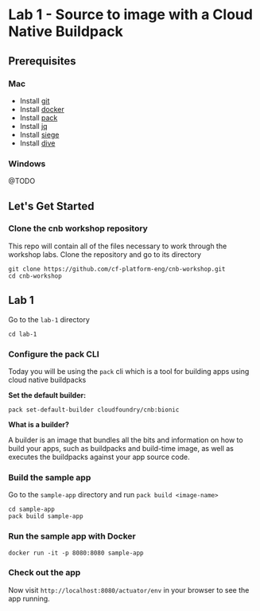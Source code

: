 # Lab 1 - Source to image with a Cloud Native Buildpack

## Prerequisites 

### Mac

* Install [git](https://git-scm.com/downloads)
* Install [docker](https://docs.docker.com/install/)
* Install [pack](https://buildpacks.io/docs/install-pack/)
* Install [jq]()
* Install [siege]()
* Install [dive](https://github.com/wagoodman/dive)

### Windows

@TODO

## Let's Get Started

### Clone the cnb workshop repository
This repo will contain all of the files necessary to work through the workshop labs. Clone the repository and go to its directory

```
git clone https://github.com/cf-platform-eng/cnb-workshop.git
cd cnb-workshop
```

## Lab 1

Go to the `lab-1` directory

```
cd lab-1
```

### Configure the pack CLI

Today you will be using the `pack` cli which is a tool for building apps using cloud native buildpacks

**Set the default builder:**

```
pack set-default-builder cloudfoundry/cnb:bionic
```

**What is a builder?**

A builder is an image that bundles all the bits and information on how to build your apps, such as buildpacks and build-time image, as well as executes the buildpacks against your app source code.

### Build the sample app

Go to the `sample-app` directory and run `pack build <image-name>`

```
cd sample-app
pack build sample-app
```

### Run the sample app with Docker

```
docker run -it -p 8080:8080 sample-app
```

### Check out the app

Now visit `http://localhost:8080/actuator/env` in your browser to see the app running.